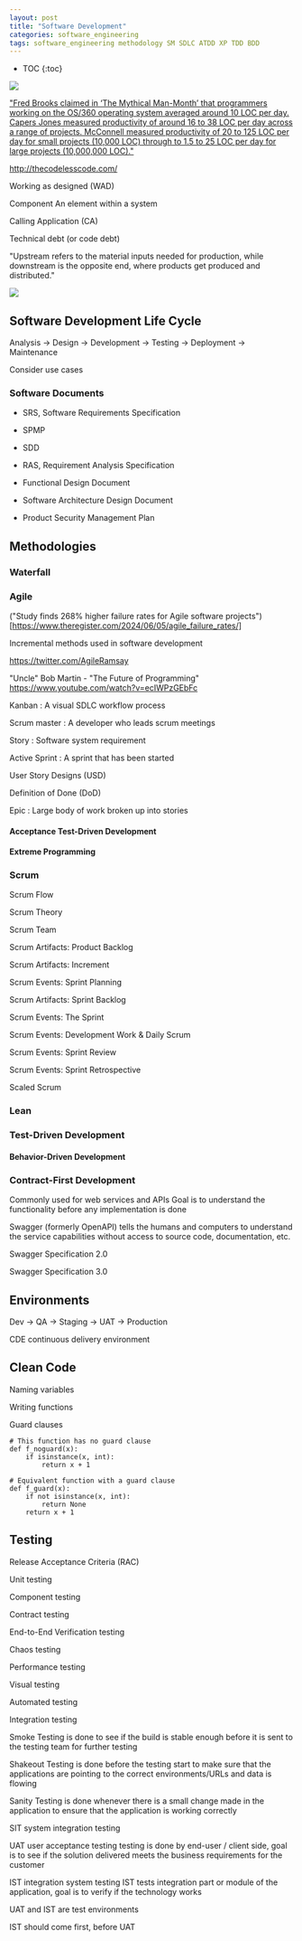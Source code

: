```yaml
---
layout: post
title: "Software Development"
categories: software_engineering
tags: software_engineering methodology SM SDLC ATDD XP TDD BDD
---
```


* TOC
{:toc}

<img src="https://github.com/sif/sif/raw/main/files/post_files/scope.png" />



["Fred Brooks claimed in ‘The Mythical Man-Month’ that programmers working on the OS/360 operating system averaged around 10 LOC per day. Capers Jones measured productivity of around 16 to 38 LOC per day across a range of projects. McConnell measured productivity of 20 to 125 LOC per day for small projects (10,000 LOC) through to 1.5 to 25 LOC per day for large projects (10,000,000 LOC)."](https://successfulsoftware.net/2017/02/10/how-much-code-can-a-coder-code/)



http://thecodelesscode.com/



Working as designed (WAD)



Component
An element within a system



Calling Application (CA)



Technical debt (or code debt)



"Upstream refers to the material inputs needed for production, while downstream is the opposite end, where products get produced and distributed."

<img src="https://github.com/sif/sif/raw/main/files/post_files/production.png" />



## Software Development Life Cycle

Analysis -> Design -> Development -> Testing -> Deployment -> Maintenance



Consider use cases



### Software Documents

- SRS, Software Requirements Specification
- SPMP 
- SDD 
- RAS, Requirement Analysis Specification

- Functional Design Document
- Software Architecture Design Document
- Product Security Management Plan



## Methodologies

### Waterfall



### Agile

("Study finds 268% higher failure rates for Agile software projects")[https://www.theregister.com/2024/06/05/agile_failure_rates/]

Incremental methods used in software development

https://twitter.com/AgileRamsay

"Uncle" Bob Martin - "The Future of Programming"
https://www.youtube.com/watch?v=ecIWPzGEbFc

Kanban
: A visual SDLC workflow process

Scrum master
: A developer who leads scrum meetings

Story
: Software system requirement

Active Sprint
: A sprint that has been started

User Story Designs (USD)

Definition of Done (DoD)

Epic
: Large body of work broken up into stories

#### Acceptance Test-Driven Development 



#### Extreme Programming



### Scrum

Scrum Flow

Scrum Theory

Scrum Team

Scrum Artifacts: Product Backlog

Scrum Artifacts: Increment

Scrum Events: Sprint Planning

Scrum Artifacts: Sprint Backlog

Scrum Events: The Sprint

Scrum Events: Development Work & Daily Scrum

Scrum Events: Sprint Review

Scrum Events: Sprint Retrospective

Scaled Scrum



### Lean



### Test-Driven Development



#### Behavior-Driven Development 



### Contract-First Development

Commonly used for web services and APIs
Goal is to understand the functionality before any implementation is done

Swagger (formerly OpenAPI)
tells the humans and computers to understand the service capabilities without access to source code, documentation, etc. 



Swagger Specification 2.0 

Swagger Specification 3.0



## Environments

Dev -> QA -> Staging -> UAT -> Production

CDE continuous delivery environment



## Clean Code

Naming variables

Writing functions



Guard clauses

```
# This function has no guard clause
def f_noguard(x):
    if isinstance(x, int):
        return x + 1

# Equivalent function with a guard clause
def f_guard(x):
    if not isinstance(x, int):
        return None
    return x + 1
```



## Testing

Release Acceptance Criteria (RAC)

Unit testing

Component testing

Contract testing

End-to-End Verification testing

Chaos testing

Performance testing

Visual testing

Automated testing

Integration testing

Smoke Testing is done to see if the build is stable enough before it is sent to the testing team for further testing

Shakeout Testing is done before the testing start to make sure that the applications are pointing to the correct environments/URLs and data is flowing

Sanity Testing is done whenever there is a small change made in the application to ensure that the application is working correctly

SIT system integration testing

UAT user acceptance testing
testing is done by end-user / client side, goal is to see if the solution delivered meets the business requirements for the customer

IST integration system testing
IST tests integration part or module of the application, goal is to verify if the technology works

UAT and IST are test environments

IST should come first, before UAT


